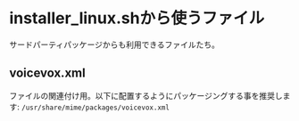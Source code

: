 # installer_linux.shから使うファイル

サードパーティパッケージからも利用できるファイルたち。

## voicevox.xml

ファイルの関連付け用。以下に配置するようにパッケージングする事を推奨します:
`/usr/share/mime/packages/voicevox.xml`
